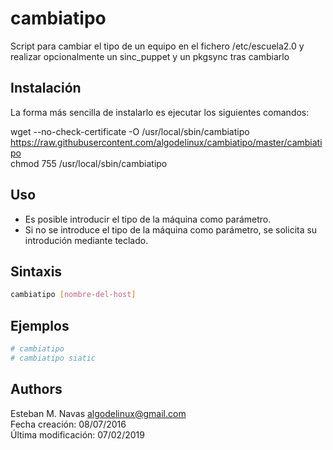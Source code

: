 cambiatipo
==========

Script para cambiar el tipo de un equipo en el fichero /etc/escuela2.0 y realizar opcionalmente un sinc_puppet y un pkgsync tras cambiarlo    


Instalación
-----------

La forma más sencilla de instalarlo es ejecutar los siguientes comandos:

   wget --no-check-certificate -O /usr/local/sbin/cambiatipo https://raw.githubusercontent.com/algodelinux/cambiatipo/master/cambiatipo  
   chmod 755 /usr/local/sbin/cambiatipo  
  

Uso
---

* Es posible introducir el tipo de la máquina como parámetro.   
* Si no se introduce el tipo de la máquina como parámetro, se solicita su introdución mediante teclado.   
  

Sintaxis
--------

```bash
cambiatipo [nombre-del-host]
```
   
   
Ejemplos
--------

```bash
# cambiatipo
# cambiatipo siatic
```
   
   
Authors
-------

Esteban M. Navas <algodelinux@gmail.com>   
Fecha creación:      08/07/2016   
Última modificación: 07/02/2019   
